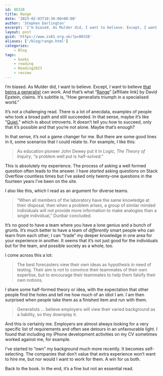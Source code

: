 ```yaml
---
id: 80328
title: Range
date: '2023-02-03T10:30:00+00:00'
author: 'Stephen Darlington'
excerpt: 'I’m biased. As Mulder did, I want to believe. Except, I want to believe that being a generalist can work. And that’s why I read “Range,” by David Epstein.'
layout: post
guid: 'https://www.zx81.org.uk/?p=80328'
aliases: ['/blog/range.html']
categories:
    - Blog
tags:
    - books
    - reading
    - Reading2023
    - review
---
```


I’m biased. As Mulder did, I want to believe. Except, *I* want to believe [that being a generalist](/computing/opinion/generalist-software-engineering.html) can work. And that’s what “[Range](https://amzn.to/3l8nK8e)” [affiliate link] by David Epstein, claims. It’s subtitle is, “How generalists triumph in a specialised world.”

It’s not a challenging read. There is a lot of anecdata, examples of people who took a broad path and still succeeded. In that sense, maybe it’s like “[Quiet](/blog/reading-2017.html),” which is about introverts. It doesn’t tell you *how* to succeed, only that it’s possible and that you’re not alone. Maybe that’s enough?

In that sense, it’s not a game changer for me. But there are some good lines in it, some scenarios that I could relate to. For example, I like this:

> As education pioneer John Dewey put it in *Logic, The Theory of Inquiry*, “a problem well put is half-solved.”

This is absolutely my experience. The process of asking a well formed question often leads to the answer. I have *started* asking questions on Stack Overflow countless times but I’ve asked only twenty-one questions in the fourteen years I’ve been on the site.

I also like this, which I read as an argument for diverse teams.

> “When all members of the laboratory have the same knowledge at their disposal, then when a problem arises, a group of similar minded individuals will not provide more information to make analogies than a single individual,” Dunbar concluded.

It’s no good to have a team where you have a lone genius and a bunch of grunts. It’s much better to have a team of *differently* smart people who can learn from each other; I can “trade” my deeper knowledge in one area for your experience in another. It seems that it’s not just good for the individuals but for the team, and possible society as a whole, too.

I come across this a lot:

> The best forecasters view their own ideas as hypothesis in need of testing. Their aim is not to convince their teammates of their own expertise, but to encourage their teammates to help them falsify their own notions.

I share some half-formed theory or idea, with the expectation that other people find the holes and tell me how much of an idiot I am. I am then surprised when people take them as a finished item and run with them.

> Generalists … believe employers will view their varied background as a liability, so they downplay it.

And this is certainly me. Employers are almost always looking for a very specific list of requirements and often see detours in an unfavourable light. I found that including my iPhone development activities on my CV sometimes worked against me, for example.

I’ve started to “own” my background much more recently. It becomes self-selecting. The companies that don’t value that extra experience won’t want to hire me, but nor would I want to work for them. A win for us both.

Back to the book. In the end, it’s a fine but not an essential read.